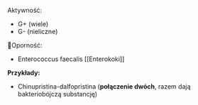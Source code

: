 Aktywność:
- G+ (wiele)
- G- (nieliczne)

🚨Oporność:
- Enterococcus faecalis [[Enterokoki]]

**Przykłady:**
- Chinupristina-dalfopristina (**połączenie dwóch**, razem dają bakteriobójczą substancję)